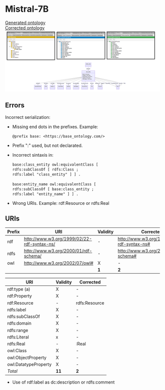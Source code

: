 # Mistral-7B

[Generated ontology](./ontology.txt)
<br>
[Corrected ontology](./ontology_corrected.txt)
<br>
![](./ontology_corrected.png)


## Errors

Incorrect serialization:
-   Missing end dots in the prefixes. Example:
    ```
    @prefix base: <https://base_ontology.com/>
    ```

-   Prefix ":" used, but not declarated. 

-   Incorrect sintaxis in:
    ```
    base:class_entity owl:equivalentClass [
    rdfs:subClassOf [ rdfs:Class ;
    rdfs:label "class_entity" ] ] .

    base:entity_name owl:equivalentClass [
    rdfs:subClassOf [ base:class_entity ;
    rdfs:label "entity_name" ] ] .
    ```

-   Wrong URIs. Example: rdf:Resource or rdfs:Real


## URIs

| Prefix | URI                                           | Validity | Corrected |
|--------|-----------------------------------------------|----------|-----------|
| rdf    | http://www.w3.org/1999/02/22-rdf-syntax-ns/   | -        | http://www.w3.org/1999/02/22-rdf-syntax-ns# |
| rdfs   | http://www.w3.org/2000/01/rdf-schema/         | -        | http://www.w3.org/2000/01/rdf-schema#       |
| owl    | http://www.w3.org/2002/07/owl#                | X        | -         |
|        |                                               | **1**    | **2**     |


| URI                  | Validity | Corrected            |
|----------------------|----------|----------------------|
| rdf:type (a)         | X        | -                    |
| rdf:Property         | X        | -                    |
| rdf:Resource         | -        | rdfs:Resource        |
| rdfs:label           | X        | -                    |
| rdfs:subClassOf      | X        | -                    |
| rdfs:domain          | X        | -                    |
| rdfs:range           | X        | -                    |
| rdfs:Literal         | x        | -                    |
| rdfs:Real            | -        | :Real                |
| owl:Class            | X        | -                    |
| owl:ObjectProperty   | X        | -                    |
| owl:DatatypeProperty | X        | -                    |
| *Total*              | **11**   | **2**                |

- Use of rdf:label as dc:description or rdfs:comment